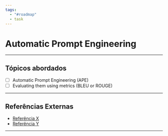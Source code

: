 ```yaml
---
tags:
  - "#roadmap"
  - task
---
```


# Automatic Prompt Engineering

---
## Tópicos abordados

- [ ] Automatic Prompt Engineering (APE)
- [ ] Evaluating them using metrics (BLEU or ROUGE)

---

## Referências Externas
- [Referência X](https://google.com)
- [Referência Y](https://google.com)

---
